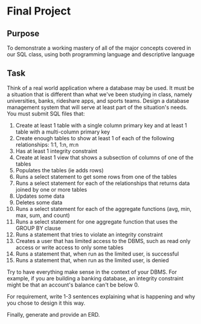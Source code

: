# Final Project

## Purpose

To demonstrate a working mastery of all of the major concepts covered in our SQL class, using both programming language and descriptive language

## Task

Think of a real world application where a database may be used. It must be a situation that is different than what we've been studying in class, namely universities, banks, rideshare apps, and sports teams. Design a database management system that will serve at least part of the situation's needs. You must submit SQL files that:

1. Create at least 1 table with a single column primary key and at least 1 table with a multi-column primary key
2. Create enough tables to show at least 1 of each of the following relationships: 1:1, 1:n, m:n
3. Has at least 1 integrity constraint 
4. Create at least 1 view that shows a subsection of columns of one of the tables
5. Populates the tables (ie adds rows)
6. Runs a select statement to get some rows from one of the tables
7. Runs a select statement for each of the relationships that returns data joined by one or more tables
8. Updates some data
9. Deletes some data
10. Runs a select statement for each of the aggregate functions (avg, min, max, sum, and count)
11. Runs a select statement for one aggregate function that uses the GROUP BY clause
12. Runs a statement that tries to violate an integrity constraint
13. Creates a user that has limited access to the DBMS, such as read only access or write access to only some tables
14. Runs a statement that, when run as the limited user, is successful
15. Runs a statement that, when run as the limited user, is denied

Try to have everything make sense in the context of your DBMS. For example, if you are building a banking database, an integrity constraint might be that an account's balance can't be below 0.

For requirement, write 1-3 sentences explaining what is happening and why you chose to design it this way.

Finally, generate and provide an ERD.
